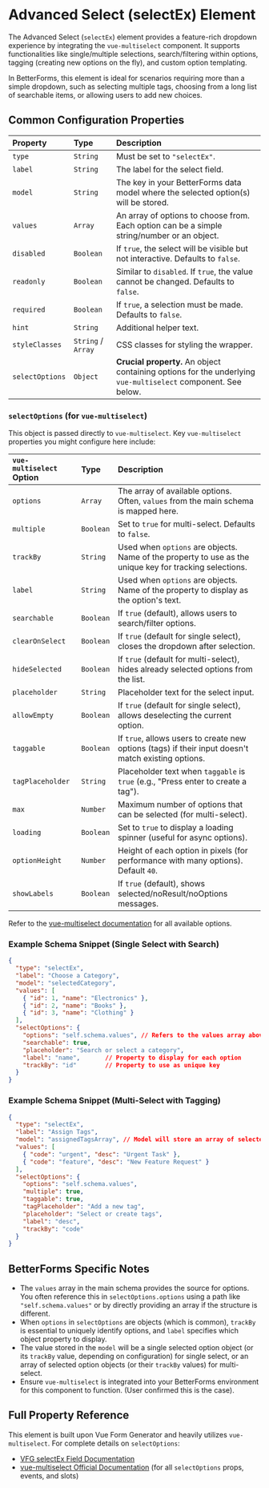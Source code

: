 # Advanced Select (selectEx) Element

The Advanced Select (`selectEx`) element provides a feature-rich dropdown experience by integrating the `vue-multiselect` component. It supports functionalities like single/multiple selections, search/filtering within options, tagging (creating new options on the fly), and custom option templating.

In BetterForms, this element is ideal for scenarios requiring more than a simple dropdown, such as selecting multiple tags, choosing from a long list of searchable items, or allowing users to add new choices.

## Common Configuration Properties

| Property        | Type    | Description                                                                                                |
| :-------------- | :------ | :--------------------------------------------------------------------------------------------------------- |
| `type`          | `String`| Must be set to `"selectEx"`.                                                                               |
| `label`         | `String`| The label for the select field.                                                                              |
| `model`         | `String`| The key in your BetterForms data model where the selected option(s) will be stored.                          |
| `values`        | `Array` | An array of options to choose from. Each option can be a simple string/number or an object.                 |
| `disabled`      | `Boolean`| If `true`, the select will be visible but not interactive. Defaults to `false`.                              |
| `readonly`      | `Boolean`| Similar to `disabled`. If `true`, the value cannot be changed. Defaults to `false`.                       |
| `required`      | `Boolean`| If `true`, a selection must be made. Defaults to `false`.                                                    |
| `hint`          | `String`| Additional helper text.                                                                                      |
| `styleClasses`  | `String` / `Array` | CSS classes for styling the wrapper.                                                                       |
| `selectOptions` | `Object`| **Crucial property.** An object containing options for the underlying `vue-multiselect` component. See below. |

### `selectOptions` (for `vue-multiselect`)

This object is passed directly to `vue-multiselect`. Key `vue-multiselect` properties you might configure here include:

| `vue-multiselect` Option | Type    | Description                                                                                                  |
| :----------------------- | :------ | :----------------------------------------------------------------------------------------------------------- |
| `options`                | `Array` | The array of available options. Often, `values` from the main schema is mapped here.                         |
| `multiple`               | `Boolean`| Set to `true` for multi-select. Defaults to `false`.                                                       |
| `trackBy`                | `String`| Used when `options` are objects. Name of the property to use as the unique key for tracking selections.    |
| `label`                  | `String`| Used when `options` are objects. Name of the property to display as the option's text.                       |
| `searchable`             | `Boolean`| If `true` (default), allows users to search/filter options.                                                  |
| `clearOnSelect`          | `Boolean`| If `true` (default for single select), closes the dropdown after selection.                                  |
| `hideSelected`           | `Boolean`| If `true` (default for multi-select), hides already selected options from the list.                          |
| `placeholder`            | `String`| Placeholder text for the select input.                                                                       |
| `allowEmpty`             | `Boolean`| If `true` (default for single select), allows deselecting the current option.                                |
| `taggable`               | `Boolean`| If `true`, allows users to create new options (tags) if their input doesn't match existing options.         |
| `tagPlaceholder`         | `String`| Placeholder text when `taggable` is `true` (e.g., "Press enter to create a tag").                          |
| `max`                    | `Number`| Maximum number of options that can be selected (for multi-select).                                           |
| `loading`                | `Boolean`| Set to `true` to display a loading spinner (useful for async options).                                         |
| `optionHeight`           | `Number`| Height of each option in pixels (for performance with many options). Default `40`.                             |
| `showLabels`             | `Boolean`| If `true` (default), shows selected/noResult/noOptions messages.                                               |

Refer to the [vue-multiselect documentation](https://vue-multiselect.js.org/) for all available options.

### Example Schema Snippet (Single Select with Search)

```json
{
  "type": "selectEx",
  "label": "Choose a Category",
  "model": "selectedCategory",
  "values": [
    { "id": 1, "name": "Electronics" },
    { "id": 2, "name": "Books" },
    { "id": 3, "name": "Clothing" }
  ],
  "selectOptions": {
    "options": "self.schema.values", // Refers to the values array above
    "searchable": true,
    "placeholder": "Search or select a category",
    "label": "name",       // Property to display for each option
    "trackBy": "id"        // Property to use as unique key
  }
}
```

### Example Schema Snippet (Multi-Select with Tagging)

```json
{
  "type": "selectEx",
  "label": "Assign Tags",
  "model": "assignedTagsArray", // Model will store an array of selected tag objects
  "values": [
    { "code": "urgent", "desc": "Urgent Task" },
    { "code": "feature", "desc": "New Feature Request" }
  ],
  "selectOptions": {
    "options": "self.schema.values",
    "multiple": true,
    "taggable": true,
    "tagPlaceholder": "Add a new tag",
    "placeholder": "Select or create tags",
    "label": "desc",
    "trackBy": "code"
  }
}
```

## BetterForms Specific Notes

*   The `values` array in the main schema provides the source for options. You often reference this in `selectOptions.options` using a path like `"self.schema.values"` or by directly providing an array if the structure is different.
*   When `options` in `selectOptions` are objects (which is common), `trackBy` is essential to uniquely identify options, and `label` specifies which object property to display.
*   The value stored in the `model` will be a single selected option object (or its `trackBy` value, depending on configuration) for single select, or an array of selected option objects (or their `trackBy` values) for multi-select.
*   Ensure `vue-multiselect` is integrated into your BetterForms environment for this component to function. (User confirmed this is the case).

## Full Property Reference

This element is built upon Vue Form Generator and heavily utilizes `vue-multiselect`. For complete details on `selectOptions`:
*   [VFG selectEx Field Documentation](https://vue-generators.gitbook.io/vue-generators/fields/optional-fields/selectex)
*   [vue-multiselect Official Documentation](https://vue-multiselect.js.org/) (for all `selectOptions` props, events, and slots) 